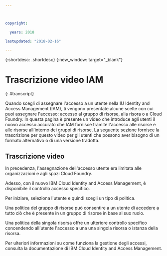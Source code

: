 ```yaml
---

 

copyright:

  years: 2018

lastupdated: "2018-02-16" 

---
```



{:shortdesc: .shortdesc} 
{:new_window: target="_blank"}

# Trascrizione video IAM
{: #transcript}

Quando scegli di assegnare l'accesso a un utente nella IU Identity and Access Management (IAM), ti vengono presentate alcune scelte con cui puoi assegnare l'accesso: accesso al gruppo di risorse, alla risora o a Cloud Foundry. In questa pagina è presente un video che introduce agli utenti il nuovo accesso accurato che IAM fornisce tramite l'accesso alle risorse e alle risorse all'interno dei gruppi di risorse. La seguente sezione fornisce la trascrizione per questo video per gli utenti che possono aver bisogno di un formato alternativo o di una versione tradotta.  


## Trascrizione video

In precedenza, l'assegnazione dell'accesso utente era limitata alle organizzazioni e agli spazi Cloud Foundry. 

Adesso, con il nuovo  IBM Cloud Identity and Access Management, è disponibile il controllo accesso specifico.

Per iniziare, seleziona l'utente e quindi scegli un tipo di politica.

Una politica del gruppo di risorse può consentire a un utente di accedere a tutto ciò che è presente in un gruppo di risorse in base al suo ruolo. 

Una politica della singola risorsa offre un ulteriore controllo specifico concendendo all'utente l'accesso a una una singola risorsa o istanza della risorsa. 

Per ulteriori informazioni su come funziona la gestione degli accessi, consulta la documentazione di IBM Cloud Identity and Access Management.
